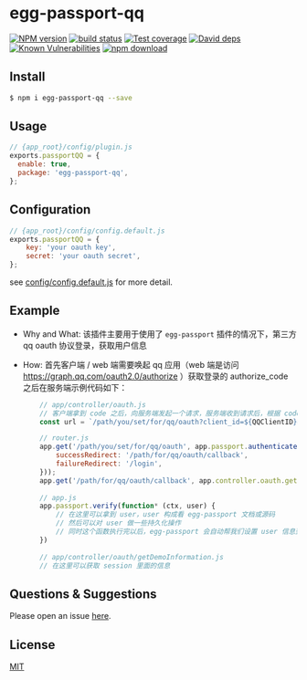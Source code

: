 # egg-passport-qq

[![NPM version][npm-image]][npm-url]
[![build status][travis-image]][travis-url]
[![Test coverage][codecov-image]][codecov-url]
[![David deps][david-image]][david-url]
[![Known Vulnerabilities][snyk-image]][snyk-url]
[![npm download][download-image]][download-url]

[npm-image]: https://img.shields.io/npm/v/egg-passport-qq.svg?style=flat-square
[npm-url]: https://npmjs.org/package/egg-passport-qq
[travis-image]: https://img.shields.io/travis/eggjs/egg-passport-qq.svg?style=flat-square
[travis-url]: https://travis-ci.org/eggjs/egg-passport-qq
[codecov-image]: https://img.shields.io/codecov/c/github/eggjs/egg-passport-qq.svg?style=flat-square
[codecov-url]: https://codecov.io/github/eggjs/egg-passport-qq?branch=master
[david-image]: https://img.shields.io/david/eggjs/egg-passport-qq.svg?style=flat-square
[david-url]: https://david-dm.org/eggjs/egg-passport-qq
[snyk-image]: https://snyk.io/test/npm/egg-passport-qq/badge.svg?style=flat-square
[snyk-url]: https://snyk.io/test/npm/egg-passport-qq
[download-image]: https://img.shields.io/npm/dm/egg-passport-qq.svg?style=flat-square
[download-url]: https://npmjs.org/package/egg-passport-qq

<!--
Description here.
-->

## Install

```bash
$ npm i egg-passport-qq --save
```

## Usage

```js
// {app_root}/config/plugin.js
exports.passportQQ = {
  enable: true,
  package: 'egg-passport-qq',
};
```

## Configuration

```js
// {app_root}/config/config.default.js
exports.passportQQ = {
    key: 'your oauth key',
    secret: 'your oauth secret',
};
```

see [config/config.default.js](config/config.default.js) for more detail.

## Example

- Why and What: 
    该插件主要用于使用了 `egg-passport` 插件的情况下，第三方 qq oauth 协议登录，获取用户信息
- How: 
    首先客户端 / web 端需要唤起 qq 应用（web 端是访问 https://graph.qq.com/oauth2.0/authorize ）获取登录的 authorize_code
    之后在服务端示例代码如下：
    
    ```javascript
        // app/controller/oauth.js
        // 客户端拿到 code 之后，向服务端发起一个请求，服务端收到请求后，根据 code，构造 url，redirect 到那个url
        const url = `/path/you/set/for/qq/oauth?client_id=${QQClientID}&client_secret=${QQClientSecret}&grant_type=authorization_code&code=${yourCode}&redirect_uri=${参考qq开放平台文档注册url}`;
  
        // router.js
        app.get('/path/you/set/for/qq/oauth', app.passport.authenticate('loginByQQ', {
            successRedirect: '/path/for/qq/oauth/callback',
            failureRedirect: '/login',
        }));
        app.get('/path/for/qq/oauth/callback', app.controller.oauth.getDemoInformation);
      
        // app.js
        app.passport.verify(function* (ctx, user) {
            // 在这里可以拿到 user，user 构成看 egg-passport 文档或源码
            // 然后可以对 user 做一些持久化操作
            // 同时这个函数执行完以后，egg-passport 会自动帮我们设置 user 信息到 redis session（如果有）
        })
      
        // app/controller/oauth/getDemoInformation.js
        // 在这里可以获取 session 里面的信息
    ```

## Questions & Suggestions

Please open an issue [here](https://github.com/eggjs/egg/issues).

## License

[MIT](LICENSE)
